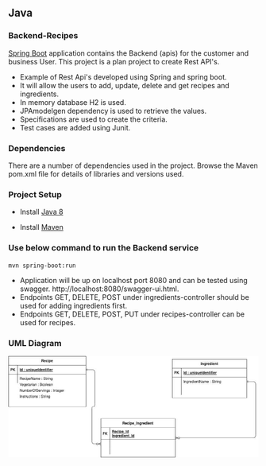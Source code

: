 ## Java

### Backend-Recipes
[Spring Boot](https://spring.io/projects/spring-boot/) application contains the Backend (apis) for the customer and business User. This project is a plan project to create Rest API's.

- Example of Rest Api's developed using Spring and spring boot.
- It will allow the users to add, update, delete and get recipes and ingredients. 
- In memory database H2 is used.
- JPAmodelgen dependency is used to retrieve the values.
- Specifications are used to create the criteria.
- Test cases are added using Junit.

### Dependencies
There are a number of dependencies used in the project. Browse the Maven pom.xml file for details of libraries and versions used.

### Project Setup
- Install [Java 8](https://www.oracle.com/technetwork/java/javase/downloads/jdk8-downloads-2133151.html)

- Install [Maven](https://maven.apache.org/install.html)

### Use below command to run the Backend service
```
mvn spring-boot:run
```
- Application will be up on localhost port 8080 and can be tested using swagger. http://localhost:8080/swagger-ui.html.
- Endpoints GET, DELETE, POST under ingredients-controller should be used for adding ingredients first.
- Endpoints GET, DELETE, POST, PUT under recipes-controller can be used for recipes. 


### UML Diagram

![UML](./screenshot/UMLDiagram.jpg)


